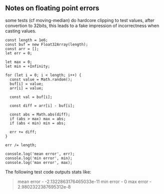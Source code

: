 ## Notes on floating point errors

some tests (cf moving-median) do hardcore clipping to test values, after convertion to 32bits, this leads to a fake impression of incorrectness when casting values.

```
const length = 1e6;
const buf = new Float32Array(length);
const arr = [];
let err = 0;

let max = 0;
let min = +Infinity;

for (let i = 0; i < length; i++) {
  const value = Math.random();
  buf[i] = value;
  arr[i] = value;

  const val = buf[i];

  const diff = arr[i] - buf[i];

  const abs = Math.abs(diff);
  if (abs > max) max = abs;
  if (abs < min) min = abs;

  err += diff;
}

err /= length;

console.log('mean error', err);
console.log('min error', min);
console.log('max error', max);
```

The following test code outputs stats like:

> mean error - -2.1322863176465033e-11
> min error  - 0
> max error  - 2.9802322387695312e-8 
